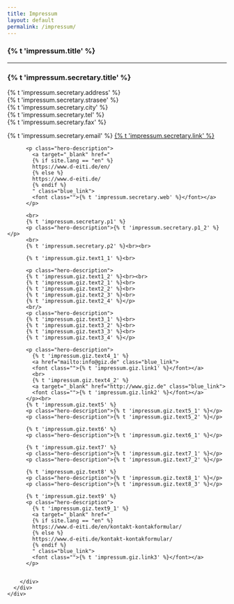```yaml
---
title: Impressum
layout: default
permalink: /impressum/
---
```


<section accordion="explore-landing" accordion-desktop="false" class="container-outer landing-wrapper">
  <section class="container">
    <div class="container-outer landing-section_top">
      <div class="container-left-9 hero-left">
        <h1>{% t 'impressum.title' %}</h1>
        <hr/>
        <div>
          <h3>{% t 'impressum.secretary.title' %}</h3>
          <p class="hero-description">
          {% t 'impressum.secretary.address' %}<br>
          {% t 'impressum.secretary.strasee' %}<br>
          {% t 'impressum.secretary.city' %}<br>
          {% t 'impressum.secretary.tel' %}<br>
          {% t 'impressum.secretary.fax' %}</p>
          <p class="hero-description">
            {% t 'impressum.secretary.email' %}
            <a target="_blank" href="
            {% if site.lang == "en" %}
            https://www.d-eiti.de/en/kontakt-kontakformular/  
            {% else %}
            https://www.d-eiti.de/kontakt-kontakformular/
            {% endif %}
            " class="blue_link">
            <font class="">{% t 'impressum.secretary.link' %}</font></a>
          </p>

          <p class="hero-description">
            <a target="_blank" href="
            {% if site.lang == "en" %}
            https://www.d-eiti.de/en/  
            {% else %}
            https://www.d-eiti.de/
            {% endif %}
            " class="blue_link">
            <font class="">{% t 'impressum.secretary.web' %}</font></a>
          </p>

		  <br>
		  {% t 'impressum.secretary.p1' %}
          <p class="hero-description">{% t 'impressum.secretary.p1_2' %} </p>
          <br>
		  {% t 'impressum.secretary.p2' %}<br><br>

		  {% t 'impressum.giz.text1_1' %}<br>

		  <p class="hero-description">
		  {% t 'impressum.giz.text1_2' %}<br><br>
          {% t 'impressum.giz.text2_1' %}<br>
          {% t 'impressum.giz.text2_2' %}<br>
          {% t 'impressum.giz.text2_3' %}<br>
          {% t 'impressum.giz.text2_4' %}</p>
          <br/>
          <p class="hero-description">
          {% t 'impressum.giz.text3_1' %}<br>
          {% t 'impressum.giz.text3_2' %}<br>
          {% t 'impressum.giz.text3_3' %}<br>
          {% t 'impressum.giz.text3_4' %}</p>

          <p class="hero-description">
            {% t 'impressum.giz.text4_1' %}
            <a href="mailto:info@giz.de" class="blue_link">
            <font class="">{% t 'impressum.giz.link1' %}</font></a>
			<br>
            {% t 'impressum.giz.text4_2' %}
            <a target="_blank" href="http://www.giz.de" class="blue_link">
            <font class="">{% t 'impressum.giz.link2' %}</font></a>
          </p><br>
          {% t 'impressum.giz.text5' %}
          <p class="hero-description">{% t 'impressum.giz.text5_1' %}</p>
          <p class="hero-description">{% t 'impressum.giz.text5_2' %}</p>

          {% t 'impressum.giz.text6' %}
          <p class="hero-description">{% t 'impressum.giz.text6_1' %}</p>

          {% t 'impressum.giz.text7' %}
          <p class="hero-description">{% t 'impressum.giz.text7_1' %}</p>
          <p class="hero-description">{% t 'impressum.giz.text7_2' %}</p>

          {% t 'impressum.giz.text8' %}
          <p class="hero-description">{% t 'impressum.giz.text8_1' %}</p>
          <p class="hero-description">{% t 'impressum.giz.text8_3' %}</p>

          {% t 'impressum.giz.text9' %}
          <p class="hero-description">
            {% t 'impressum.giz.text9_1' %}
            <a target="_blank" href="
            {% if site.lang == "en" %}
            https://www.d-eiti.de/en/kontakt-kontakformular/  
            {% else %}
            https://www.d-eiti.de/kontakt-kontakformular/
            {% endif %}
            " class="blue_link">
            <font class="">{% t 'impressum.giz.link3' %}</font></a>
          </p>


        </div>
      </div>
    </div>
  </section>
</section>


<script type="text/javascript" src="{{ site.baseurl_root }}/js/lib/homepage.min.js" charset="utf-8"></script>
